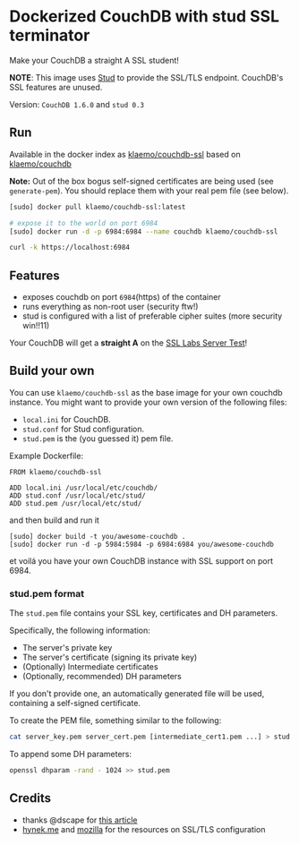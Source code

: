 Dockerized CouchDB with stud SSL terminator
===

Make your CouchDB a straight A SSL student!

**NOTE**: This image uses [Stud](https://github.com/bumptech/stud) to provide the SSL/TLS endpoint.  CouchDB's SSL features are unused.

Version: `CouchDB 1.6.0` and `stud 0.3`

## Run

Available in the docker index as [klaemo/couchdb-ssl](https://index.docker.io/u/klaemo/couchdb-ssl/)
based on [klaemo/couchdb](https://index.docker.io/u/klaemo/couchdb/)

__Note:__ Out of the box bogus self-signed certificates are being used (see `generate-pem`).
You should replace them with your real pem file (see below).

```bash
[sudo] docker pull klaemo/couchdb-ssl:latest

# expose it to the world on port 6984
[sudo] docker run -d -p 6984:6984 --name couchdb klaemo/couchdb-ssl

curl -k https://localhost:6984
```

## Features

* exposes couchdb on port `6984`(https) of the container
* runs everything as non-root user (security ftw!)
* stud is configured with a list of preferable cipher suites (more security win!!11)

Your CouchDB will get a __straight A__ on the [SSL Labs Server Test](https://www.ssllabs.com/ssltest/)!

## Build your own

You can use `klaemo/couchdb-ssl` as the base image for your own couchdb instance.
You might want to provide your own version of the following files:

* `local.ini` for CouchDB.
* `stud.conf` for Stud configuration.
* `stud.pem` is the (you guessed it) pem file.

Example Dockerfile:
```
FROM klaemo/couchdb-ssl

ADD local.ini /usr/local/etc/couchdb/
ADD stud.conf /usr/local/etc/stud/
ADD stud.pem /usr/local/etc/stud/
```

and then build and run it

```
[sudo] docker build -t you/awesome-couchdb .
[sudo] docker run -d -p 5984:5984 -p 6984:6984 you/awesome-couchdb
```

et voilá you have your own CouchDB instance with SSL support on port 6984.

### stud.pem format
The `stud.pem` file contains your SSL key, certificates and DH parameters.

Specifically, the following information:
* The server's private key
* The server's certificate (signing its private key)
* (Optionally) Intermediate certificates
* (Optionally, recommended) DH parameters

If you don't provide one, an automatically generated file will be used, containing a self-signed certificate.

To create the PEM file, something similar to the following:
```sh
cat server_key.pem server_cert.pem [intermediate_cert1.pem ...] > stud.pem
```

To append some DH parameters:
```sh
openssl dhparam -rand - 1024 >> stud.pem
```

## Credits

* thanks @dscape for [this article](https://medium.com/code-adventures/35c45ce2a814)
* [hynek.me](https://hynek.me/articles/hardening-your-web-servers-ssl-ciphers/) and [mozilla](https://wiki.mozilla.org/Security/Server_Side_TLS) for the resources on SSL/TLS configuration
